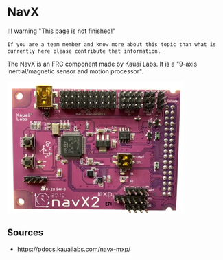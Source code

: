 # NavX

!!! warning "This page is not finished!"

    If you are a team member and know more about this topic than what is currently here please contribute that information.

The NavX is an FRC component made by Kauai Labs. It is a "9-axis inertial/magnetic sensor and motion processor".

![](../assets/images/navX2_MXP.png)

## Sources

- <https://pdocs.kauailabs.com/navx-mxp/>